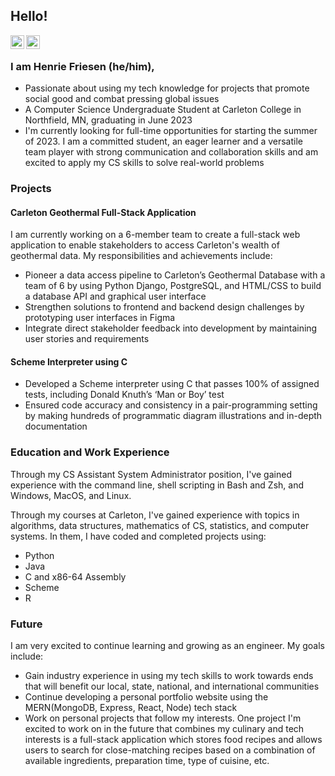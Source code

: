 ## Hello!

<a href="https://www.linkedin.com/in/henriefriesen/">
  <img align="left" alt="Henrie's LinkedIn" width="22px" src="https://cdn.jsdelivr.net/npm/simple-icons@v3/icons/linkedin.svg" />
</a>
<a href="https://github.com/friesenh">
  <img align="left" alt="Henrie's Github" width="22px" src="https://cdn.jsdelivr.net/npm/simple-icons@v3/icons/github.svg" />
</a>
<br />

### I am Henrie Friesen (he/him),
- Passionate about using my tech knowledge for projects that promote social good and combat pressing global issues
- A Computer Science Undergraduate Student at Carleton College in Northfield, MN, graduating in June 2023
- I'm currently looking for full-time opportunities for starting the summer of 2023. I am a committed student, an eager learner and a versatile team player with strong communication and collaboration skills and am excited to apply my CS skills to solve real-world problems

### Projects
#### Carleton Geothermal Full-Stack Application
I am currently working on a 6-member team to create a full-stack web application to enable stakeholders to access Carleton's wealth of geothermal data. My responsibilities and achievements include:
- Pioneer a data access pipeline to Carleton’s Geothermal Database with a team of 6 by using Python Django, PostgreSQL, and HTML/CSS to build a database API and graphical user interface
- Strengthen solutions to frontend and backend design challenges by prototyping user interfaces in Figma
- Integrate direct stakeholder feedback into development by maintaining user stories and requirements

#### Scheme Interpreter using C
- Developed a Scheme interpreter using C that passes 100% of assigned tests, including Donald Knuth’s ‘Man or Boy’ test
- Ensured code accuracy and consistency in a pair-programming setting by making hundreds of programmatic diagram illustrations and in-depth documentation

### Education and Work Experience
Through my CS Assistant System Administrator position, I've gained experience with the command line, shell scripting in Bash and Zsh, and Windows, MacOS, and Linux.

Through my courses at Carleton, I've gained experience with topics in algorithms, data structures, mathematics of CS, statistics, and computer systems. In them, I have coded and completed projects using:
- Python
- Java
- C and x86-64 Assembly
- Scheme
- R

### Future
I am very excited to continue learning and growing as an engineer. My goals include:
- Gain industry experience in using my tech skills to work towards ends that will benefit our local, state, national, and international communities
- Continue developing a personal portfolio website using the MERN(MongoDB, Express, React, Node) tech stack
- Work on personal projects that follow my interests. One project I'm excited to work on in the future that combines my culinary and tech interests is a full-stack application which stores food recipes and allows users to search for close-matching recipes based on a combination of available ingredients, preparation time, type of cuisine, etc.
